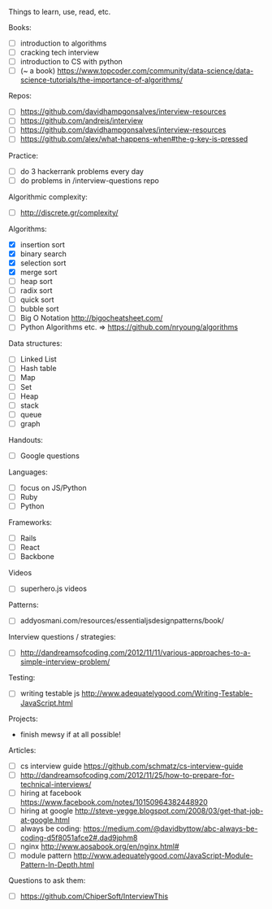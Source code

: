 Things to learn, use, read, etc.

Books:
- [ ] introduction to algorithms
- [ ] cracking tech interview
- [ ] introduction to CS with python
- [ ] (~ a book) https://www.topcoder.com/community/data-science/data-science-tutorials/the-importance-of-algorithms/

Repos:
- [ ] https://github.com/davidhampgonsalves/interview-resources
- [ ] https://github.com/andreis/interview
- [ ] https://github.com/davidhampgonsalves/interview-resources
- [ ] https://github.com/alex/what-happens-when#the-g-key-is-pressed

Practice:
- [ ] do 3 hackerrank problems every day
- [ ] do problems in /interview-questions repo

Algorithmic complexity:
- [ ] http://discrete.gr/complexity/

Algorithms:
- [x] insertion sort
- [x] binary search
- [x] selection sort
- [x] merge sort
- [ ] heap sort
- [ ] radix sort
- [ ] quick sort
- [ ] bubble sort
- [ ] Big O Notation http://bigocheatsheet.com/
- [ ] Python Algorithms etc. => https://github.com/nryoung/algorithms

Data structures:
- [ ] Linked List
- [ ] Hash table
- [ ] Map
- [ ] Set
- [ ] Heap
- [ ] stack
- [ ] queue
- [ ] graph

Handouts:
- [ ] Google questions

Languages:
- [ ] focus on JS/Python
- [ ] Ruby
- [ ] Python

Frameworks:
- [ ] Rails
- [ ] React
- [ ] Backbone

Videos
- [ ] superhero.js videos

Patterns:
- [ ] addyosmani.com/resources/essentialjsdesignpatterns/book/

Interview questions / strategies:
- [ ] http://dandreamsofcoding.com/2012/11/11/various-approaches-to-a-simple-interview-problem/

Testing:
- [ ] writing testable js http://www.adequatelygood.com/Writing-Testable-JavaScript.html

Projects:
- finish mewsy if at all possible!

Articles:
- [ ] cs interview guide https://github.com/schmatz/cs-interview-guide
- [ ] http://dandreamsofcoding.com/2012/11/25/how-to-prepare-for-technical-interviews/
- [ ] hiring at facebook https://www.facebook.com/notes/10150964382448920
- [ ] hiring at google http://steve-yegge.blogspot.com/2008/03/get-that-job-at-google.html
- [ ] always be coding: https://medium.com/@davidbyttow/abc-always-be-coding-d5f8051afce2#.dad9jphm8
- [ ] nginx http://www.aosabook.org/en/nginx.html#
- [ ] module pattern http://www.adequatelygood.com/JavaScript-Module-Pattern-In-Depth.html

Questions to ask them:
- [ ] https://github.com/ChiperSoft/InterviewThis